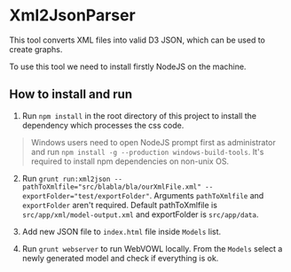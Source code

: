 # Xml2JsonParser

This tool converts XML files into valid D3 JSON, which can be used to create graphs.

To use this tool we need to install firstly NodeJS on the machine.

## How to install and run

1. Run `npm install` in the root directory of this project to install the dependency which
processes the css code.

> Windows users need to open NodeJS prompt first as administrator and run `npm install -g --production windows-build-tools`.
> It's required to install npm dependencies on non-unix OS.

2. Run `grunt run:xml2json --pathToXmlfile="src/blabla/bla/ourXmlFile.xml" --exportFolder="test/exportFolder"`.
Arguments `pathToXmlfile` and `exportFolder` aren't required.
Default pathToXmlfile is `src/app/xml/model-output.xml` and exportFolder is `src/app/data`.

3. Add new JSON file to `index.html` file inside `Models` list.

4. Run `grunt webserver` to run WebVOWL locally. From the `Models` select a newly generated model and check if everything is ok.
